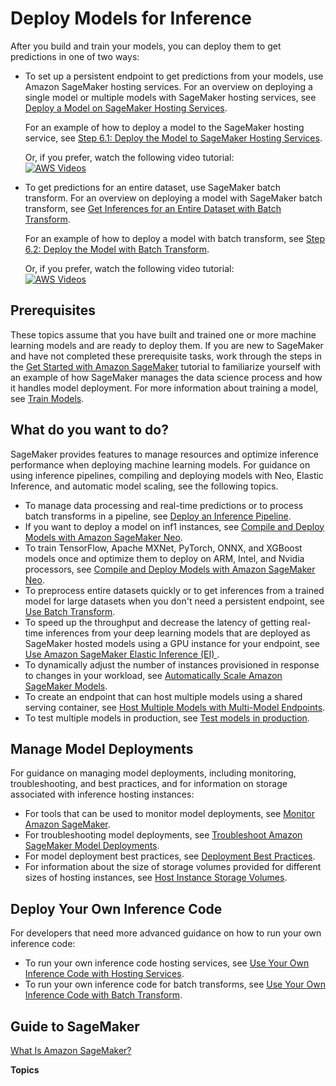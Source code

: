 # Deploy Models for Inference<a name="deploy-model"></a>

After you build and train your models, you can deploy them to get predictions in one of two ways:
+ To set up a persistent endpoint to get predictions from your models, use Amazon SageMaker hosting services\. For an overview on deploying a single model or multiple models with SageMaker hosting services, see [Deploy a Model on SageMaker Hosting Services](how-it-works-deployment.md#how-it-works-hosting)\.

  For an example of how to deploy a model to the SageMaker hosting service, see [Step 6\.1: Deploy the Model to SageMaker Hosting Services](ex1-deploy-model.md)\.

  Or, if you prefer, watch the following video tutorial:  
[![AWS Videos](http://img.youtube.com/vi/https://www.youtube.com/embed/KFuc2KWrTHs?list=PLhr1KZpdzukcOr_6j_zmSrvYnLUtgqsZz/0.jpg)](http://www.youtube.com/watch?v=https://www.youtube.com/embed/KFuc2KWrTHs?list=PLhr1KZpdzukcOr_6j_zmSrvYnLUtgqsZz)
+ To get predictions for an entire dataset, use SageMaker batch transform\. For an overview on deploying a model with SageMaker batch transform, see [Get Inferences for an Entire Dataset with Batch Transform](how-it-works-batch.md)\.

  For an example of how to deploy a model with batch transform, see [Step 6\.2: Deploy the Model with Batch Transform](ex1-batch-transform.md)\.

  Or, if you prefer, watch the following video tutorial:  
[![AWS Videos](http://img.youtube.com/vi/https://www.youtube.com/embed/Z9FtrRq0rc0?list=PLhr1KZpdzukcOr_6j_zmSrvYnLUtgqsZz/0.jpg)](http://www.youtube.com/watch?v=https://www.youtube.com/embed/Z9FtrRq0rc0?list=PLhr1KZpdzukcOr_6j_zmSrvYnLUtgqsZz)

## Prerequisites<a name="deploy-model-prereqs"></a>

These topics assume that you have built and trained one or more machine learning models and are ready to deploy them\. If you are new to SageMaker and have not completed these prerequisite tasks, work through the steps in the [Get Started with Amazon SageMaker](gs.md) tutorial to familiarize yourself with an example of how SageMaker manages the data science process and how it handles model deployment\. For more information about training a model, see [Train Models](train-model.md)\.

## What do you want to do?<a name="deploy-model-tasks"></a>

SageMaker provides features to manage resources and optimize inference performance when deploying machine learning models\. For guidance on using inference pipelines, compiling and deploying models with Neo, Elastic Inference, and automatic model scaling, see the following topics\.
+ To manage data processing and real\-time predictions or to process batch transforms in a pipeline, see [Deploy an Inference Pipeline](inference-pipelines.md)\. 
+ If you want to deploy a model on inf1 instances, see [Compile and Deploy Models with Amazon SageMaker Neo](neo.md)\.
+ To train TensorFlow, Apache MXNet, PyTorch, ONNX, and XGBoost models once and optimize them to deploy on ARM, Intel, and Nvidia processors, see [Compile and Deploy Models with Amazon SageMaker Neo](neo.md)\.
+ To preprocess entire datasets quickly or to get inferences from a trained model for large datasets when you don't need a persistent endpoint, see [Use Batch Transform](batch-transform.md)\.
+ To speed up the throughput and decrease the latency of getting real\-time inferences from your deep learning models that are deployed as SageMaker hosted models using a GPU instance for your endpoint, see [Use Amazon SageMaker Elastic Inference \(EI\) ](ei.md)\.
+ To dynamically adjust the number of instances provisioned in response to changes in your workload, see [Automatically Scale Amazon SageMaker Models](endpoint-auto-scaling.md)\.
+ To create an endpoint that can host multiple models using a shared serving container, see [ Host Multiple Models with Multi\-Model Endpoints](multi-model-endpoints.md)\.
+ To test multiple models in production, see [Test models in production](model-ab-testing.md)\.

## Manage Model Deployments<a name="deploy-model-manage"></a>

For guidance on managing model deployments, including monitoring, troubleshooting, and best practices, and for information on storage associated with inference hosting instances:
+ For tools that can be used to monitor model deployments, see [Monitor Amazon SageMaker](monitoring-overview.md)\.
+ For troubleshooting model deployments, see [Troubleshoot Amazon SageMaker Model Deployments](deploy-model-troubleshoot.md)\.
+ For model deployment best practices, see [Deployment Best Practices](best-practices.md)\.
+ For information about the size of storage volumes provided for different sizes of hosting instances, see [Host Instance Storage Volumes](host-instance-storage.md)\.

## Deploy Your Own Inference Code<a name="deploy-model-advanced"></a>

For developers that need more advanced guidance on how to run your own inference code:
+ To run your own inference code hosting services, see [Use Your Own Inference Code with Hosting Services](your-algorithms-inference-code.md)\. 
+ To run your own inference code for batch transforms, see [Use Your Own Inference Code with Batch Transform](your-algorithms-batch-code.md)\.

## Guide to SageMaker<a name="deploy-model-context"></a>

[What Is Amazon SageMaker?](whatis.md)

**Topics**